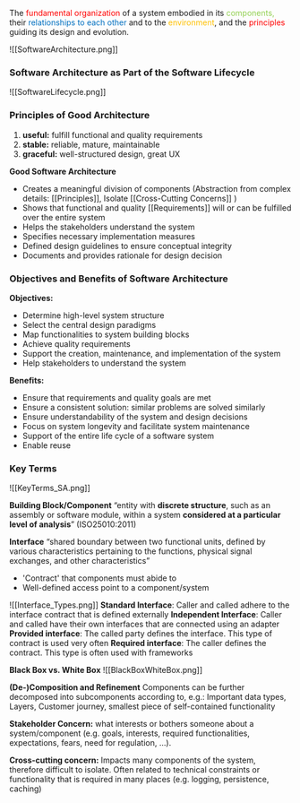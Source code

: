 The <span style="color:rgb(255, 0, 0)">fundamental organization</span> of a system embodied in its <span style="color:rgb(146, 208, 80)">components,</span> their <span style="color:rgb(0, 112, 192)">relationships to each other</span> and to the <span style="color:rgb(255, 192, 0)">environment</span>, and the <span style="color:rgb(255, 0, 0)">principles</span> guiding its design and evolution.

![[SoftwareArchitecture.png]]

### Software Architecture as Part of the Software Lifecycle
![[SoftwareLifecycle.png]]

### Principles of Good Architecture
1. **useful:** fulfill functional and quality requirements
2. **stable:** reliable, mature, maintainable
3. **graceful:** well-structured design, great UX

**Good Software Architecture**
- Creates a meaningful division of components (Abstraction from complex details: [[Principles]], Isolate [[Cross-Cutting Concerns]] )
- Shows that functional and quality [[Requirements]] will or can be fulfilled over the entire system
- Helps the stakeholders understand the system
- Specifies necessary implementation measures
- Defined design guidelines to ensure conceptual integrity
- Documents and provides rationale for design decision

### Objectives and Benefits of Software Architecture

**Objectives:**
- Determine high-level system structure
- Select the central design paradigms
- Map functionalities to system building blocks
- Achieve quality requirements
- Support the creation, maintenance, and implementation of the system
- Help stakeholders to understand the system

**Benefits:**
- Ensure that requirements and quality goals are met
- Ensure a consistent solution: similar problems are solved similarly
- Ensure understandability of the system and design decisions
- Focus on system longevity and facilitate system maintenance
- Support of the entire life cycle of a software system
- Enable reuse

### Key Terms

![[KeyTerms_SA.png]]

**Building Block/Component**
“entity with **discrete structure**, such as an assembly or software module, within a
system **considered at a particular level of analysis**” (ISO25010:2011)

**Interface**
“shared boundary between two functional units, defined by various characteristics
pertaining to the functions, physical signal exchanges, and other characteristics”

- 'Contract' that components must abide to
- Well-defined access point to a component/system

![[Interface_Types.png]]
**Standard Interface**:  Caller and called adhere to the interface contract that is defined externally
**Independent Interface**: Caller and called have their own interfaces that are connected using an adapter
**Provided interface**: The called party defines the interface. This type of contract is used very often
**Required interface**: The caller defines the contract. This type is often used with frameworks


**Black Box vs. White Box**
![[BlackBoxWhiteBox.png]]

**(De-)Composition and Refinement**
Components can be further decomposed into subcomponents according to, e.g.: Important data types, Layers, Customer journey, smallest piece of self-contained functionality

**Stakeholder Concern:** what interests or bothers someone about a system/component (e.g. goals, interests, required functionalities, expectations, fears, need for regulation, ...).

**Cross-cutting concern:** Impacts many components of the system, therefore difficult to isolate. Often related to technical constraints or functionality that is required in many places (e.g. logging, persistence, caching)



